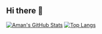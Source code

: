 ## Hi there 👋

[![Aman's GitHub Stats](https://github-readme-stats.vercel.app/api?username=CtrlFiveCode&show_icons=true&theme=transparent)](https://github.com/CtrlFiveCode/github-readme-stats)
[![Top Langs](https://github-readme-stats.vercel.app/api/top-langs/?username=CtrlFiveCode)](https://github.com/anuraghazra/github-readme-stats)
<!--
**CtrlFiveCode/CtrlFiveCode** is a ✨ _special_ ✨ repository because its `README.md` (this file) appears on your GitHub profile.

Here are some ideas to get you started:

- 🔭 I’m currently working on ...
- 🌱 I’m currently learning ...
- 👯 I’m looking to collaborate on ...
- 🤔 I’m looking for help with ...
- 💬 Ask me about ...
- 📫 How to reach me: ...
- 😄 Pronouns: ...
- ⚡ Fun fact: ...
-->
